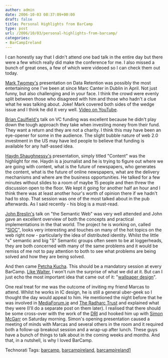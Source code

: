 ```yaml
---
author: admin
date: 2006-10-03 08:37:09+00:00
draft: false
title: Personal Highlights from BarCamp
type: post
url: /2006/10/03/personal-highlights-from-barcamp/
categories:
- BarCampIreland
---
```


I can honestly say that I didn't attend one bad talk in the entire day but there were a few which really did make the conference for me. I also missed a bunch of great ones, a few of which were videoed so I can check them out today.

[Mark Twomey's](http://www.2igtv.com/blipverts/) presentation on Data Retention was possibly the most entertaining one I've been at since Marc Canter in Dublin in April. Not just funny, but also challenging and in your face. I think the crowd were evenly split between those who disagreed with him and those who hadn't a clue what he was talking about. Joke! Mark covered both sides of the wedge issue and I think he did it very well. [Video on YouTube](http://www.youtube.com/watch?v=t0zWa0fNLCQ).

[Brian Caulfield's](http://www.tvc.com/) talk on VC funding was excellent because he didn't play down the tough approach they take when investing money from their fund. They want a return and they are not a charity. I think this may have been an eye-opener for some in the audience. The slight bubble nature of web 2.0 investment in the US may have led people to believe that funding is available for any half-assed idea.

[Haydn Shaughnessy's](http://www.mediangler.com/) presentation, simply titled "Content" was the highlight for me. Haydn is a journalist and he is trying to figure out where we are going with content, what is the future of newspapers, who generates the content, what is the future of online newspapers, what are the delivery mechanisms and where are the business opportunities. He talked for a few minutes without slides to a room of maybe 15 people and then threw the discussion open to the floor. We kept it going for another half an hour and I think there was at least another hour's worth of opinion there if we hadn't had to stop. That session was one of the most talked about in the pub afterwards. As I said recently - his blog is a must-read.

[John Breslin's](http://www.johnbreslin.com/) talk on "the Semantic Web" was very well attended and John gave an excellent overview of both the concepts and practical implementations in the that world. The project he is working on, called "[SIOC](http://sioc-project.org/)", looks very interesting and touches on many of the hot topics on the web right now - particularly the idea of distributed identity. Whilst the little "s" semantic and big "S" Semantic groups often seem to be at loggerheads, they are both concerned with many of the same problems and it would be remiss of me not to pay attention to both to see what problems are being solved and how they are being solved.

And then came [Petcha Kucha](http://www.pecha-kucha.org/). This should be a mandatory session at every BarCamp. [Like Walter](http://sxoop.wordpress.com/2006/10/02/barcampireland-wrap-up), I won't ruin the surprise of what we did at it. But can I just echo the most important idea that came out of it: "[wallpaper design](http://crunchypear.com/)".

One real treat for me was the outcome of inviting my friend Marcas to attend. Whilst he works in IC design, he is still a general uber-geek so I thought the day would appeal to him. He mentioned the night before that he was involved in [MediaForum.ie](http://www.mediaforum.ie/index.php) and [The Radharc Trust](http://radharc.ie/index.php) and explained what they were (I'll do a separate post on them later). I realised that there should be some cross-over with the work of the [DRI](http://www.digitalrights.ie/) and hooked him up with [Simon McGarr](http://www.tuppenceworth.ie/blog/) on Saturday morning. Simon's opening presentation caused a meeting of minds with Marcas and several others in the room and it required both a follow-up breakout session and a wrap-up after lunch. These guys have a bunch of things to talk about in the coming weeks and months. And that, in a nutshell, is why I loved BarCamp.
 
Technorati Tags: [barcamp](http://www.technorati.com/tags/barcamp), [barcampireland](http://www.technorati.com/tags/barcampireland), [barcampireland1](http://www.technorati.com/tags/barcampireland1)

